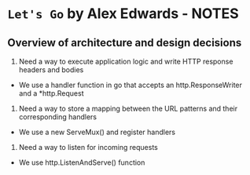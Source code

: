 # `Let's Go` by Alex Edwards - NOTES

## Overview of architecture and design decisions

1. Need a way to execute application logic and write HTTP response headers and bodies
- We use a handler function in go that accepts an http.ResponseWriter and a *http.Request
1. Need a way to store a mapping between the URL patterns and their corresponding handlers
- We use a new ServeMux() and register handlers
1. Need a way to listen for incoming requests
- We use http.ListenAndServe() function
